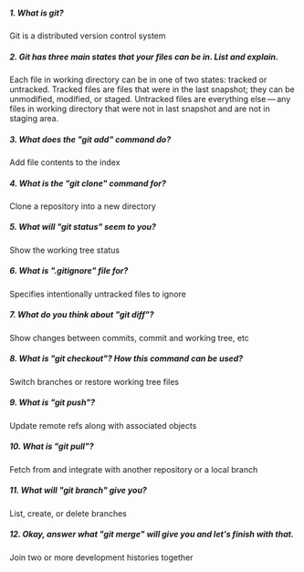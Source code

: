 <h5>1. What is git?</h5>
<p>Git is a distributed version control system

<h5>2. Git has three main states that your files can be in. List and explain.</h5>
<p>Each file in working directory can be in one of two states: tracked or untracked. 
Tracked files are files that were in the last snapshot; they can be unmodified, modified, or staged.
Untracked files are everything else — any files in working directory that were not in last snapshot and are not in staging area.</p>

<h5>3. What does the "git add" command do?</h5>
<p>Add file contents to the index</p>

<h5>4. What is the "git clone" command for?</h5>
<p>Clone a repository into a new directory</p>

<h5>5. What will "git status" seem to you?</h5>
<p>Show the working tree status</p>

<h5>6. What is ".gitignore" file for?</h5>
<p>Specifies intentionally untracked files to ignore</p>

<h5>7. What do you think about "git diff"?</h5>
<p>Show changes between commits, commit and working tree, etc</p>

<h5>8. What is "git checkout"? How this command can be used?</h5>
<p>Switch branches or restore working tree files</p>

<h5>9. What is "git push"?</h5>
<p>Update remote refs along with associated objects</p>

<h5>10. What is "git pull"?</h5>
<p>Fetch from and integrate with another repository or a local branch</p>

<h5>11. What will "git branch" give you?</h5>
<p>List, create, or delete branches</p>

<h5>12. Okay, answer what "git merge" will give you and let's finish with that.</h5>
<p>Join two or more development histories together</p>
